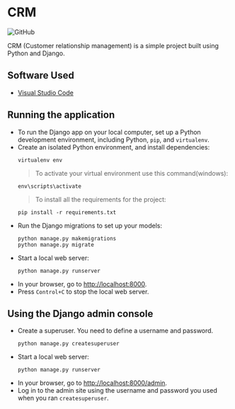 # CRM

![GitHub](https://img.shields.io/github/license/snedads/CRM_using-Django)

CRM (Customer relationship management) is a simple project built using Python and Django.

## Software Used
* [Visual Studio Code](https://code.visualstudio.com/download)

## Running the application

- To run the Django app on your local computer, set up a Python development environment, including Python, `pip`, and `virtualenv`.
- Create an isolated Python environment, and install dependencies:
  ```
  virtualenv env
  ```
  > To activate your virtual environment use this command(windows):
  ```
  env\scripts\activate
  ```
  > To install all the requirements for the project:
  ```
  pip install -r requirements.txt
  ```
- Run the Django migrations to set up your models:
  ```
  python manage.py makemigrations
  python manage.py migrate
  ```
- Start a local web server:
  ```
  python manage.py runserver
  ```
- In your browser, go to [http://localhost:8000](http://localhost:8000).
- Press `Control+C` to stop the local web server.

## Using the Django admin console

- Create a superuser. You need to define a username and password.
  ```
  python manage.py createsuperuser
  ```
- Start a local web server:
  ```
  python manage.py runserver
  ```
- In your browser, go to [http://localhost:8000/admin](http://localhost:8000/admin).
- Log in to the admin site using the username and password you used when you ran `createsuperuser`.
